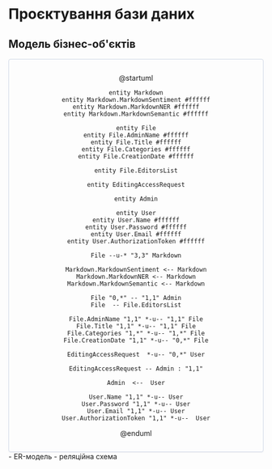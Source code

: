 # Проєктування бази даних


## Модель бізнес-об'єктів

<center style="
    border-radius:4px;
    border: 1px solid #cfd7e6;
    box-shadow: 0 1px 3px 0 rgba(89,105,129,.05), 0 1px 1px 0 rgba(0,0,0,.025);
    padding: 1em;"
>

@startuml

    entity Markdown
    entity Markdown.MarkdownSentiment #ffffff
    entity Markdown.MarkdownNER #ffffff
    entity Markdown.MarkdownSemantic #ffffff
    
    entity File
    entity File.AdminName #ffffff
    entity File.Title #ffffff
    entity File.Categories #ffffff
    entity File.CreationDate #ffffff
    
    entity File.EditorsList
    
    entity EditingAccessRequest

    entity Admin

    entity User
    entity User.Name #ffffff
    entity User.Password #ffffff
    entity User.Email #ffffff
    entity User.AuthorizationToken #ffffff
    
    File --u-* "3,3" Markdown
    
    Markdown.MarkdownSentiment <-- Markdown
    Markdown.MarkdownNER <-- Markdown
    Markdown.MarkdownSemantic <-- Markdown
    
    File "0,*" -- "1,1" Admin
    File  -- File.EditorsList
    
    File.AdminName "1,1" *-u-- "1,1" File
    File.Title "1,1" *-u-- "1,1" File
    File.Categories "1,*" *-u-- "1,*" File
    File.CreationDate "1,1" *-u-- "0,*" File
    
    EditingAccessRequest  *-u-- "0,*" User
    
    EditingAccessRequest -- Admin : "1,1"
    
    Admin  <--  User
    
    User.Name "1,1" *-u-- User
    User.Password "1,1" *-u-- User
    User.Email "1,1" *-u-- User
    User.AuthorizationToken "1,1" *-u--  User

@enduml

</center>
- ER-модель
- реляційна схема

